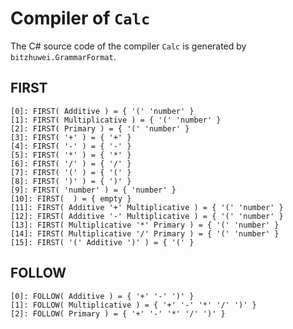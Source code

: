 # Compiler of `Calc`

The C# source code of the compiler `Calc` is generated by `bitzhuwei.GrammarFormat`.

## FIRST

```
[0]: FIRST( Additive ) = { '(' 'number' }
[1]: FIRST( Multiplicative ) = { '(' 'number' }
[2]: FIRST( Primary ) = { '(' 'number' }
[3]: FIRST( '+' ) = { '+' }
[4]: FIRST( '-' ) = { '-' }
[5]: FIRST( '*' ) = { '*' }
[6]: FIRST( '/' ) = { '/' }
[7]: FIRST( '(' ) = { '(' }
[8]: FIRST( ')' ) = { ')' }
[9]: FIRST( 'number' ) = { 'number' }
[10]: FIRST(  ) = { empty }
[11]: FIRST( Additive '+' Multiplicative ) = { '(' 'number' }
[12]: FIRST( Additive '-' Multiplicative ) = { '(' 'number' }
[13]: FIRST( Multiplicative '*' Primary ) = { '(' 'number' }
[14]: FIRST( Multiplicative '/' Primary ) = { '(' 'number' }
[15]: FIRST( '(' Additive ')' ) = { '(' }

```

## FOLLOW

```
[0]: FOLLOW( Additive ) = { '+' '-' ')' }
[1]: FOLLOW( Multiplicative ) = { '+' '-' '*' '/' ')' }
[2]: FOLLOW( Primary ) = { '+' '-' '*' '/' ')' }

```

